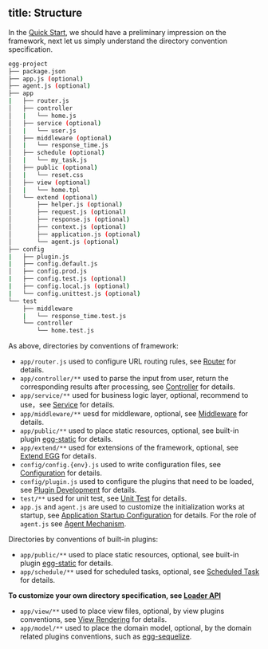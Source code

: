 title: Structure
---

In the [Quick Start](../intro/quickstart.md), we should have a preliminary impression on the framework, next let us simply understand the directory convention specification.

```bash
egg-project
├── package.json
├── app.js (optional)
├── agent.js (optional)
├── app
|   ├── router.js
│   ├── controller
│   |   └── home.js
│   ├── service (optional)
│   |   └── user.js
│   ├── middleware (optional)
│   |   └── response_time.js
│   ├── schedule (optional)
│   |   └── my_task.js
│   ├── public (optional)
│   |   └── reset.css
│   ├── view (optional)
│   |   └── home.tpl
│   └── extend (optional)
│       ├── helper.js (optional)
│       ├── request.js (optional)
│       ├── response.js (optional)
│       ├── context.js (optional)
│       ├── application.js (optional)
│       └── agent.js (optional)
├── config
|   ├── plugin.js
|   ├── config.default.js
│   ├── config.prod.js
|   ├── config.test.js (optional)
|   ├── config.local.js (optional)
|   └── config.unittest.js (optional)
└── test
    ├── middleware
    |   └── response_time.test.js
    └── controller
        └── home.test.js
```

As above, directories by conventions of framework:

- `app/router.js` used to configure URL routing rules, see [Router](./router.md) for details.
- `app/controller/**` used to parse the input from user, return the corresponding results after processing, see [Controller](./controller.md) for details.
- `app/service/**` used for business logic layer, optional, recommend to use，see [Service](./service.md) for details.
- `app/middleware/**` uesd for middleware, optional, see [Middleware](./middleware.md) for details.
- `app/public/**` used to place static resources, optional, see built-in plugin [egg-static](https://github.com/eggjs/egg-static) for details.
- `app/extend/**` used for extensions of the framework, optional, see [Extend EGG](./extend.md) for details.
- `config/config.{env}.js` used to write configuration files, see [Configuration](./config.md) for details.
- `config/plugin.js` used to configure the plugins that need to be loaded, see [Plugin Development](../advanced/plugin.md) for details.
- `test/**` used for unit test, see [Unit Test](../core/unittest.md) for details.
- `app.js` and `agent.js` are used to customize the initialization works at startup, see [Application Startup Configuration](./app-start.md) for details. For the role of `agent.js` see [Agent Mechanism](../core/cluster-and-ipc.md#agent-mechanism).

Directories by conventions of built-in plugins:

- `app/public/**` used to place static resources, optional, see built-in plugin [egg-static](https://github.com/eggjs/egg-static) for details.
- `app/schedule/**` used for scheduled tasks, optional, see [Scheduled Task](./schedule.md) for details.

**To customize your own directory specification, see [Loader API](../advanced/loader.md)**

- `app/view/**` used to place view files, optional, by view plugins conventions, see [View Rendering](../core/view.md) for details.
- `app/model/**` used to place the domain model, optional, by the domain related plugins conventions, such as [egg-sequelize](https://github.com/eggjs/egg-sequelize).
